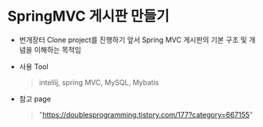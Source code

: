 # SpringMVC 게시판 만들기
- 번개장터 Clone project를 진행하기 앞서 Spring MVC 게시판의 기본 구조 및 개념을 이해하는 목적임
- 사용 Tool
  > intellij, spring MVC, MySQL, Mybatis
  
- 참고 page
  > "https://doublesprogramming.tistory.com/177?category=667155"
